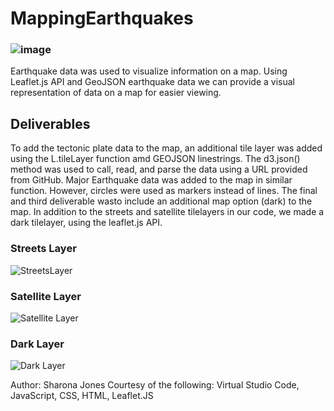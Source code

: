# MappingEarthquakes

### ![image](https://www.stephenwiltshire.co.uk/gallery/full/g38.jpg)

Earthquake data was used to visualize information on a map.  Using Leaflet.js API and GeoJSON earthquake data we can provide a visual representation of data on a map for easier viewing.  

##  Deliverables
To add the tectonic plate data to the map, an additional tile layer was added using the L.tileLayer function amd GEOJSON linestrings. The d3.json() method was used to call, read, and parse the data using a URL provided from GitHub.  Major Earthquake data was added to the map in similar function. However, circles were used as markers instead of lines.  The final and third deliverable wasto include an additional map option (dark) to the map.  In addition to the streets and satellite tilelayers in our code, we made a dark tilelayer, using the leaflet.js API.  


### Streets Layer
![StreetsLayer](https://user-images.githubusercontent.com/87907584/142785290-d637941d-6ab1-4952-b587-5aba506f7527.PNG)
### Satellite Layer
![Satellite Layer](https://user-images.githubusercontent.com/87907584/142785294-b324b10b-44ac-485a-804f-685fa0aab555.PNG)
### Dark Layer
![Dark Layer](https://user-images.githubusercontent.com/87907584/142785462-3917f6a6-3231-467c-804a-a308f07c4e06.PNG)


 

Author: Sharona Jones
Courtesy of the following: Virtual Studio Code, JavaScript, CSS, HTML, Leaflet.JS
